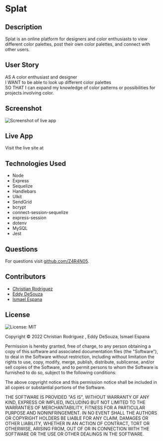 # Splat

## Description
Splat is an online platform for designers  and color enthusiasts to view different color palettes, post their own color palettes, and connect with other users.

## User Story
AS A color enthusiast and designer<br/>
I WANT to be able to look up different color palettes<br/>
SO THAT I can expand my knowledge of color patterns or possibilities for projects involving color.

## Screenshot
![Screenshot of live app](./screenshot.png)

## Live App
Visit the live site at [](https://.herokuapp.com/)

## Technologies Used
* Node
* Express
* Sequelize 
* Handlebars
* UIkit
* SendGrid
* bcrypt
* connect-session-sequelize
* express-session
* dotenv
* MySQL
* Jest

## Questions
For questions visit [github.com/Z4R4N05](https://github.com/Z4R4N05).

## Contributors
* [Christian Rodriguez](https://github.com/ChristianRodr)
* [Eddy DeSouza](https://github.com/Z4R4N05)
* [Ismael Espana](https://github.com/Izzie2021)

## License
![License: MIT](https://img.shields.io/badge/License-MIT-yellow.svg)

Copyright © 2022 Christian Rodriguez , Eddy DeSouza, Ismael Espana

Permission is hereby granted, free of charge, to any person obtaining a copy
of this software and associated documentation files (the "Software"), to deal
in the Software without restriction, including without limitation the rights
to use, copy, modify, merge, publish, distribute, sublicense, and/or sell
copies of the Software, and to permit persons to whom the Software is
furnished to do so, subject to the following conditions:

The above copyright notice and this permission notice shall be included in all
copies or substantial portions of the Software.

THE SOFTWARE IS PROVIDED "AS IS", WITHOUT WARRANTY OF ANY KIND, EXPRESS OR
IMPLIED, INCLUDING BUT NOT LIMITED TO THE WARRANTIES OF MERCHANTABILITY,
FITNESS FOR A PARTICULAR PURPOSE AND NONINFRINGEMENT. IN NO EVENT SHALL THE
AUTHORS OR COPYRIGHT HOLDERS BE LIABLE FOR ANY CLAIM, DAMAGES OR OTHER
LIABILITY, WHETHER IN AN ACTION OF CONTRACT, TORT OR OTHERWISE, ARISING FROM,
OUT OF OR IN CONNECTION WITH THE SOFTWARE OR THE USE OR OTHER DEALINGS IN THE
SOFTWARE.